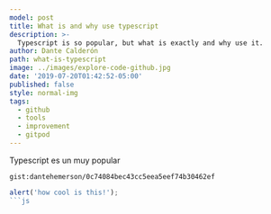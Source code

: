 ```yaml
---
model: post
title: What is and why use typescript
description: >-
  Typescript is so popular, but what is exactly and why use it.
author: Dante Calderón
path: what-is-typescript
image: ../images/explore-code-github.jpg
date: '2019-07-20T01:42:52-05:00'
published: false
style: normal-img
tags:
  - github
  - tools
  - improvement
  - gitpod
---
```


Typescript es un muy popular

`gist:dantehemerson/0c74084bec43cc5eea5eef74b30462ef`

```js:title=src/app/example-file.js
alert('how cool is this!');
```js
